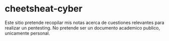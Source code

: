 # cheetsheat-cyber
Este sitio pretende recopilar mis notas acerca de cuestiones relevantes para realizar un pentesting.  No pretende ser un documento academico publico, unicamente personal.

